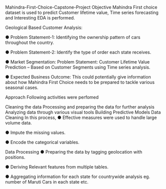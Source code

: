 Mahindra-First-Choice-Capstone-Project
Objective
Mahindra First choice dataset is used to predict Customer lifetime value, Time series forecasting and Interesting EDA is performed.

Geological Based Customer Analysis:

● Problem Statement-1: Identifying the ownership pattern of cars throughout the country.

● Problem Statement-2: Identify the type of order each state receives.

● Market Segmentation: Problem Statement: Customer Lifetime Value Prediction – Based on Customer Segments using Time series analysis.

● Expected Business Outcome: This could potentially give information about how Mahindra First Choice needs to be prepared to tackle various seasonal cases.

Approach
Following activities were perfomed

Cleaning the data
Processing and preparing the data for further analysis
Analyzing data through various visual tools
Building Predictive Models
Data Cleaning
In this process, ● Effective measures were used to handle large volume data.

● Impute the missing values.

● Encode the categorical variables.

Data Processing
● Preparing the data by tagging geolocation with positions.

● Deriving Relevant features from multiple tables.

● Aggregating information for each state for countrywide analysis eg. number of Maruti Cars in each state etc.
